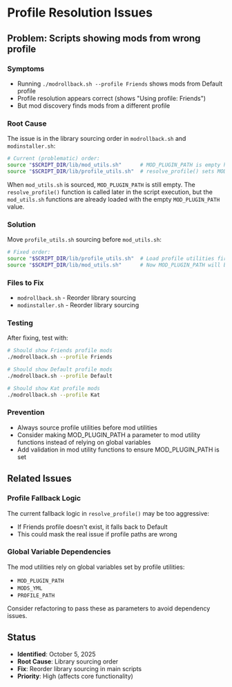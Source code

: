 # Profile Resolution Issues

## Problem: Scripts showing mods from wrong profile

### Symptoms
- Running `./modrollback.sh --profile Friends` shows mods from Default profile
- Profile resolution appears correct (shows "Using profile: Friends")
- But mod discovery finds mods from a different profile

### Root Cause
The issue is in the library sourcing order in `modrollback.sh` and `modinstaller.sh`:

```bash
# Current (problematic) order:
source "$SCRIPT_DIR/lib/mod_utils.sh"      # MOD_PLUGIN_PATH is empty here
source "$SCRIPT_DIR/lib/profile_utils.sh"  # resolve_profile() sets MOD_PLUGIN_PATH later
```

When `mod_utils.sh` is sourced, `MOD_PLUGIN_PATH` is still empty. The `resolve_profile()` function is called later in the script execution, but the `mod_utils.sh` functions are already loaded with the empty `MOD_PLUGIN_PATH` value.

### Solution
Move `profile_utils.sh` sourcing before `mod_utils.sh`:

```bash
# Fixed order:
source "$SCRIPT_DIR/lib/profile_utils.sh"  # Load profile utilities first
source "$SCRIPT_DIR/lib/mod_utils.sh"      # Now MOD_PLUGIN_PATH will be set when needed
```

### Files to Fix
- `modrollback.sh` - Reorder library sourcing
- `modinstaller.sh` - Reorder library sourcing

### Testing
After fixing, test with:
```bash
# Should show Friends profile mods
./modrollback.sh --profile Friends

# Should show Default profile mods  
./modrollback.sh --profile Default

# Should show Kat profile mods
./modrollback.sh --profile Kat
```

### Prevention
- Always source profile utilities before mod utilities
- Consider making MOD_PLUGIN_PATH a parameter to mod utility functions instead of relying on global variables
- Add validation in mod utility functions to ensure MOD_PLUGIN_PATH is set

## Related Issues

### Profile Fallback Logic
The current fallback logic in `resolve_profile()` may be too aggressive:
- If Friends profile doesn't exist, it falls back to Default
- This could mask the real issue if profile paths are wrong

### Global Variable Dependencies
The mod utilities rely on global variables set by profile utilities:
- `MOD_PLUGIN_PATH`
- `MODS_YML`
- `PROFILE_PATH`

Consider refactoring to pass these as parameters to avoid dependency issues.

## Status
- **Identified**: October 5, 2025
- **Root Cause**: Library sourcing order
- **Fix**: Reorder library sourcing in main scripts
- **Priority**: High (affects core functionality)
